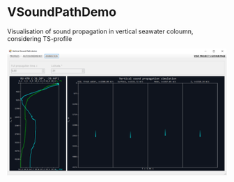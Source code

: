 # VSoundPathDemo
Visualisation of sound propagation in vertical seawater coloumn, considering TS-profile

![Screenshot](/pics/screen1.png)
